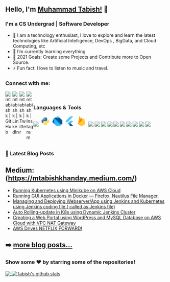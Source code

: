 ## Hello, I'm [Muhammad Tabish!](https://www.linkedin.com/in/mtabishk/) 👋

### I'm a CS Undergrad | Software Developer

- 🔭 I am a technology enthusiast, I love to explore and learn the latest technologies like Artificial Intelligence, DevOps , BigData, and Cloud Computing, etc
- 🌱 I’m currently learning everything 
- 🥅 2021 Goals: Create some Projects and Contribute more to Open Source.
- ⚡ Fun fact: I love to listen to music and travel.

### Connect with me:
[<img align="left" alt="mtabishk | GitHub" width="22px" src="https://img.icons8.com/material-sharp/24/000000/github.png" />][github]
[<img align="left" alt="mtabishk | LinkedIn" width="22px" src="https://cdn.jsdelivr.net/npm/simple-icons@v3/icons/linkedin.svg" />][linkedin]
[<img align="left" alt="mtabishk | Twitter" width="22px" src="https://img.icons8.com/android/24/000000/twitter.png" />][twitter]
[<img align="left" alt="mtabishk | Instagram" width="22px" src="https://cdn.jsdelivr.net/npm/simple-icons@v3/icons/instagram.svg" />][instagram]

<br />

### Languages & Tools

<code><img width=34px src="https://repository-images.githubusercontent.com/249747965/36432d80-6e51-11ea-8125-3b459ef6adc4"></code>
<code><img width=34px src="https://raw.githubusercontent.com/github/explore/80688e429a7d4ef2fca1e82350fe8e3517d3494d/topics/python/python.png"></code>
<code><img width=34px src="https://raw.githubusercontent.com/github/explore/80688e429a7d4ef2fca1e82350fe8e3517d3494d/topics/dart/dart.png"></code>
<code><img width=34px src="https://raw.githubusercontent.com/github/explore/80688e429a7d4ef2fca1e82350fe8e3517d3494d/topics/flutter/flutter.png"></code>
<code><img width=34px src="https://raw.githubusercontent.com/github/explore/80688e429a7d4ef2fca1e82350fe8e3517d3494d/topics/firebase/firebase.png"></code>
<code><img width=34px src="https://avatars.githubusercontent.com/u/3299148?s=200&v=4"></code>
<code><img width=34px src="https://avatars.githubusercontent.com/u/2810941?s=200&v=4"></code>
<code><img width=34px src="https://avatars.githubusercontent.com/u/6844498?s=200&v=4"></code>
<code><img width=34px src="https://avatars.githubusercontent.com/u/33972111?s=200&v=4"></code>
<code><img width=34px src="https://avatars.githubusercontent.com/u/1507452?s=200&v=4"></code>
<code><img width=34px src="https://avatars.githubusercontent.com/u/5429470?s=200&v=4"></code>
<code><img width=34px src="https://avatars.githubusercontent.com/u/13629408?s=200&v=4"></code>
<code><img width=34px src="https://avatars.githubusercontent.com/u/792337?s=200&v=4"></code>
<code><img width=34px src="https://avatars.githubusercontent.com/u/107424?s=200&v=4"></code>
<code><img width=34px src="https://avatars.githubusercontent.com/u/375663?s=200&v=4"></code>


<br />
<br />


### 📕 Latest Blog Posts

## Medium: (https://mtabishkhanday.medium.com/)

<!-- BLOG-POST-LIST:START -->
- [Running Kubernetes using Minikube on AWS Cloud](https://medium.com/faun/running-kubernetes-using-minikube-on-aws-cloud-f0d9ecad7be7)
- [Running GUI Applications in Docker — Firefox, Nautilus File Manager.](https://medium.com/swlh/running-gui-applications-in-docker-firefox-nautilus-file-manger-b254d0b68697)
- [Managing and Deploying Webserver/App using Jenkins and Kubernetes using Jenkins coding file ( called as Jenkins file)](https://www.linkedin.com/pulse/devops-assembly-lines-task-06-managing-deploying-using-khanday/?trackingId=aQpCq%2BQsQSmunVUl6TmUAw%3D%3D)
- [Auto Rolling-update in K8s using Dynamic Jenkins Cluster](https://www.linkedin.com/pulse/devops-assembly-lines-task-04-auto-rolling-update-k8s-khanday/)
- [Creating a Web Portal using WordPress and MySQL Database on AWS Cloud with VPC NAT Gateway](linkedin.com/pulse/creating-web-portal-using-wordpress-mysql-database-aws-khanday-1f/)
- [AWS Drives NETFLIX FORWARD!](https://www.linkedin.com/pulse/aws-drives-netflix-forward-muhammad-tabish-khanday/)
<!-- BLOG-POST-LIST:END -->

➡️ [more blog posts...](https://mtabishkhanday.medium.com/)
---
  
  ### Show some ❤️ by starring some of the repositories!


<a href="https://github.com/mtabishk">
  <img align="center" src="https://github-readme-stats.vercel.app/api/top-langs/?username=mtabishk&theme=light&hide_langs_below=1" />
</a>
<a href="https://github.com/mtabishk">
 <img align="center" src="https://github-readme-stats.vercel.app/api?username=mtabishk&show_icons=true&theme=light&line_height=27" alt="Tabish's github stats"/>
</a>


[instagram]: https://www.instagram.com/m_tabishhh/
[linkedin]: https://linkedin.com/in/mtabishk
[twitter]: https://twitter.com/_mtabishk
[github]: https://github.com/mtabishk
